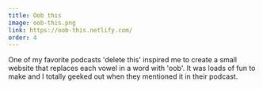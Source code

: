 ```yaml
---
title: Oob this
image: oob-this.png
link: https://oob-this.netlify.com/
order: 4
---
```


One of my favorite podcasts 'delete this' inspired me to create a small website that replaces each vowel in a word with 'oob'. It was loads of fun to make and I totally geeked out when they mentioned it in their podcast.
